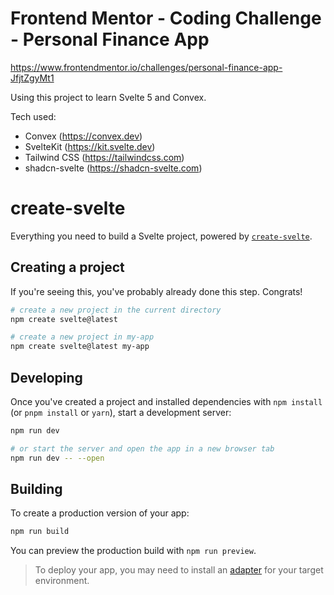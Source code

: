 # Frontend Mentor - Coding Challenge - Personal Finance App

https://www.frontendmentor.io/challenges/personal-finance-app-JfjtZgyMt1

Using this project to learn Svelte 5 and Convex.

Tech used:

- Convex (https://convex.dev)
- SvelteKit (https://kit.svelte.dev)
- Tailwind CSS (https://tailwindcss.com)
- shadcn-svelte (https://shadcn-svelte.com)

# create-svelte

Everything you need to build a Svelte project, powered by [`create-svelte`](https://github.com/sveltejs/kit/tree/main/packages/create-svelte).

## Creating a project

If you're seeing this, you've probably already done this step. Congrats!

```bash
# create a new project in the current directory
npm create svelte@latest

# create a new project in my-app
npm create svelte@latest my-app
```

## Developing

Once you've created a project and installed dependencies with `npm install` (or `pnpm install` or `yarn`), start a development server:

```bash
npm run dev

# or start the server and open the app in a new browser tab
npm run dev -- --open
```

## Building

To create a production version of your app:

```bash
npm run build
```

You can preview the production build with `npm run preview`.

> To deploy your app, you may need to install an [adapter](https://kit.svelte.dev/docs/adapters) for your target environment.
